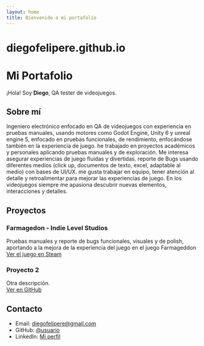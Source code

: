 ```yaml
---
layout: home
title: Bienvenido a mi portafolio
---
```


# diegofelipere.github.io
# Mi Portafolio

¡Hola! Soy **Diego**, QA tester de videojuegos.

## Sobre mí

Ingeniero electrónico enfocado en QA de videojuegos con experiencia en pruebas manuales, usando motores como Godot Engine, Unity 6 y unreal engine 5, enfocado en pruebas funcionales, de rendimiento, enfocándose también en la experiencia de juego. he trabajado en proyectos académicos y personales aplicando pruebas manuales y de exploración. Me interesa asegurar experiencias de juego fluidas y divertidas. reporte de Bugs usando diferentes medios (click up, documentos de texto, excel, adaptable al medio) con bases de UI/UX. me gusta trabajar en equipo, tener atención al detalle y retroalimentar para mejorar las experiencias de juego. En los videojuegos siempre me apasiona descubrir nuevas elementos, interacciones y detalles.

## Proyectos

### Farmagedon - Indie Level Studios
Pruebas manuales y reporte de bugs funcionales, visuales y de polish, aportando a la mejora de la experiencia del juego en el juego Farmageddon 
[Ver el juego en Steam](https://store.steampowered.com/app/3922300/Farmageddon/)

### Proyecto 2
Otra descripción.  
[Ver en GitHub](https://github.com/usuario/proyecto2)

## Contacto

- Email: diegofelipere@gmail.com
- GitHub: [@usuario](https://github.com/usuario)
- LinkedIn: [Mi perfil](https://linkedin.com/in/diegofelipere)
